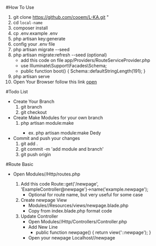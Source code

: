 #How To Use
1. git clone https://github.com/cooem/L-KA.git "<local-name>
2. cd `local-name`
3. composer install
4. cp .env.example .env
5. php artisan key:generate
6. config your .env file
7. php artisan migrate --seed
8. php artisan migrate:refresh --seed (optional)
    + add this code on file app/Providers/RouteServiceProvider.php
    + use Illuminate\Support\Facades\Schema;
    + public function boot() 
      {
          Schema::defaultStringLength(191);
      }
9. php artisan serve
10. Open Your Browser follow this link [open](localhost:8000)

#Todo List
+ Create Your Branch
    1. git branch <name-branch>
    2. git checkout <name-branch>
+ Create Make Modules for your own branch
    1. php artisan module:make <module-name>
        + ex. php artisan module:make Dedy
+ Commit and push your changes
    1. git add .
    2. git commit -m 'add module and branch'
    3. git push origin <branch-name>         

#Route Basic
+ Open Modules/<module-name>/Http/routes.php
    1. Add this code Route::get('/newpage', 'ExampleController@newpage')->name('example.newpage');
        + Optional for route name, but very useful for some case
    2. Create newpage View
        + Modules/<module-name>/Resources/views/newpage.blade.php
        + Copy from index.blade.php format code
    3. Update Controller 
        + Open Modules/<module-name>/Http/Controllers/<module-name>Controller.php
        + Add New Line 
            + public function newpage()
                {
                    return view('<module-name>::newpage');
                }
        + Open your newpage Localhost/<module-name>/newpage 
